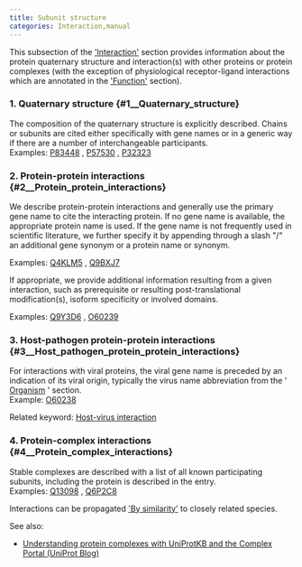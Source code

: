 ```yaml
---
title: Subunit structure
categories: Interaction,manual
---
```


This subsection of the ['Interaction'](http://www.uniprot.org/help/interaction%5Fsection) section provides information about the protein quaternary structure and interaction(s) with other proteins or protein complexes (with the exception of physiological receptor-ligand interactions which are annotated in the ['Function'](http://www.uniprot.org/help/function%5Fsection) section).

### 1. Quaternary structure {#1\_\_Quaternary_structure}

The composition of the quaternary structure is explicitly described. Chains or subunits are cited either specifically with gene names or in a generic way if there are a number of interchangeable participants.  
Examples: [P83448](http://www.uniprot.org/uniprotkb/P83448#interaction) , [P57530](http://www.uniprot.org/uniprotkb/P57530#interaction) , [P32323](http://www.uniprot.org/uniprotkb/P32323#interaction)

### 2. Protein-protein interactions {#2\_\_Protein_protein_interactions}

We describe protein-protein interactions and generally use the primary gene name to cite the interacting protein. If no gene name is available, the appropriate protein name is used. If the gene name is not frequently used in scientific literature, we further specify it by appending through a slash "/" an additional gene synonym or a protein name or synonym.

Examples: [Q4KLM5](http://www.uniprot.org/uniprotkb/Q4KLM5#interaction) , [Q9BXJ7](http://www.uniprot.org/uniprotkb/Q9BXJ7#interaction)

If appropriate, we provide additional information resulting from a given interaction, such as prerequisite or resulting post-translational modification(s), isoform specificity or involved domains.

Examples: [Q9Y3D6](http://www.uniprot.org/uniprotkb/Q9Y3D6#interaction) , [O60239](http://www.uniprot.org/uniprotkb/O60239#interaction)

### 3. Host-pathogen protein-protein interactions {#3\_\_Host_pathogen_protein_protein_interactions}

For interactions with viral proteins, the viral gene name is preceded by an indication of its viral origin, typically the virus name abbreviation from the ' [Organism](http://www.uniprot.org/manual/organism-name) ' section.  
Example: [O60238](http://www.uniprot.org/uniprotkb/O60238#interaction)

Related keyword: [Host-virus interaction](http://www.uniprot.org/keywords/945)

### 4. Protein-complex interactions {#4\_\_Protein_complex_interactions}

Stable complexes are described with a list of all known participating subunits, including the protein is described in the entry.  
Examples: [Q13098](http://www.uniprot.org/uniprotkb/Q13098#interaction) , [Q6P2C8](http://www.uniprot.org/uniprotkb/Q6P2C8#interaction)

Interactions can be propagated ['By similarity'](http://www.uniprot.org/help/evidences#ECO:0000250) to closely related species.

See also:

-   [Understanding protein complexes with UniProtKB and the Complex Portal (UniProt Blog)](https://insideuniprot.blogspot.com/2020/02/understanding-protein-complexes-with.html)
